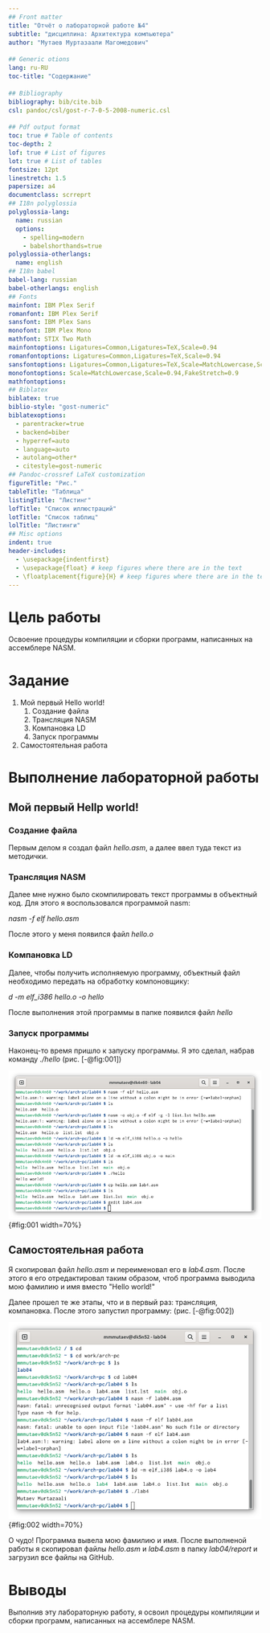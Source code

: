 ```yaml
---
## Front matter
title: "Отчёт о лабораторной работе №4"
subtitle: "дисциплина: Архитектура компьютера"
author: "Мутаев Муртазаали Магомедович"

## Generic otions
lang: ru-RU
toc-title: "Содержание"

## Bibliography
bibliography: bib/cite.bib
csl: pandoc/csl/gost-r-7-0-5-2008-numeric.csl

## Pdf output format
toc: true # Table of contents
toc-depth: 2
lof: true # List of figures
lot: true # List of tables
fontsize: 12pt
linestretch: 1.5
papersize: a4
documentclass: scrreprt
## I18n polyglossia
polyglossia-lang:
  name: russian
  options:
	- spelling=modern
	- babelshorthands=true
polyglossia-otherlangs:
  name: english
## I18n babel
babel-lang: russian
babel-otherlangs: english
## Fonts
mainfont: IBM Plex Serif
romanfont: IBM Plex Serif
sansfont: IBM Plex Sans
monofont: IBM Plex Mono
mathfont: STIX Two Math
mainfontoptions: Ligatures=Common,Ligatures=TeX,Scale=0.94
romanfontoptions: Ligatures=Common,Ligatures=TeX,Scale=0.94
sansfontoptions: Ligatures=Common,Ligatures=TeX,Scale=MatchLowercase,Scale=0.94
monofontoptions: Scale=MatchLowercase,Scale=0.94,FakeStretch=0.9
mathfontoptions:
## Biblatex
biblatex: true
biblio-style: "gost-numeric"
biblatexoptions:
  - parentracker=true
  - backend=biber
  - hyperref=auto
  - language=auto
  - autolang=other*
  - citestyle=gost-numeric
## Pandoc-crossref LaTeX customization
figureTitle: "Рис."
tableTitle: "Таблица"
listingTitle: "Листинг"
lofTitle: "Список иллюстраций"
lotTitle: "Список таблиц"
lolTitle: "Листинги"
## Misc options
indent: true
header-includes:
  - \usepackage{indentfirst}
  - \usepackage{float} # keep figures where there are in the text
  - \floatplacement{figure}{H} # keep figures where there are in the text
---
```


# Цель работы

Освоение процедуры компиляции и сборки программ, написанных на ассемблере NASM.

# Задание

1. Мой первый Hello world!
   1. Создание файла
   1. Трансляция NASM
   1. Компановка LD
   1. Запуск программы
1. Самостоятельная работа

# Выполнение лабораторной работы

## Мой первый Hellp world!

### Создание файла

Первым делом я создал файл *hello.asm*, а далее ввел туда текст из методички.

### Трансляция NASM

Далее мне нужно было скомпилировать текст программы в объектный код. Для этого я воспользовался программой nasm:

*nasm -f elf hello.asm*

После этого у меня появился файл *hello.o*

### Компановка LD

Далее, чтобы получить исполняемую программу, объектный файл необходимо передать на обработку компоновщику:

*d -m elf_i386 hello.o -o hello*

После выполнения этой программы в папке появился файл *hello*

### Запуск программы

Наконец-то время пришло к запуску программы. Я это сделал, набрав команду *./hello* (рис. [-@fig:001])

![Мой первый Hello world!](image/1.jpg){#fig:001 width=70%}

## Самостоятельная работа

Я скопировал файл *hello.asm* и переименовал его в *lab4.asm*. После этого я его отредактировал таким образом, чтоб программа выводила мою фамилию и имя вместо "Hello world!"

Далее прошел те же этапы, что и в первый раз: трансляция, компановка. После этого запустил программу: (рис. [-@fig:002])

![Самостоятельная работа](image/2.jpg){#fig:002 width=70%}

О чудо! Программа вывела мою фамилию и имя. После выполненой работы я скопировал файлы *hello.asm* и *lab4.asm* в папку *lab04/report* и загрузил все файлы на GitHub.

# Выводы

Выполнив эту лабораторную работу, я освоил процедуры компиляции и сборки программ, написанных на ассемблере NASM.

